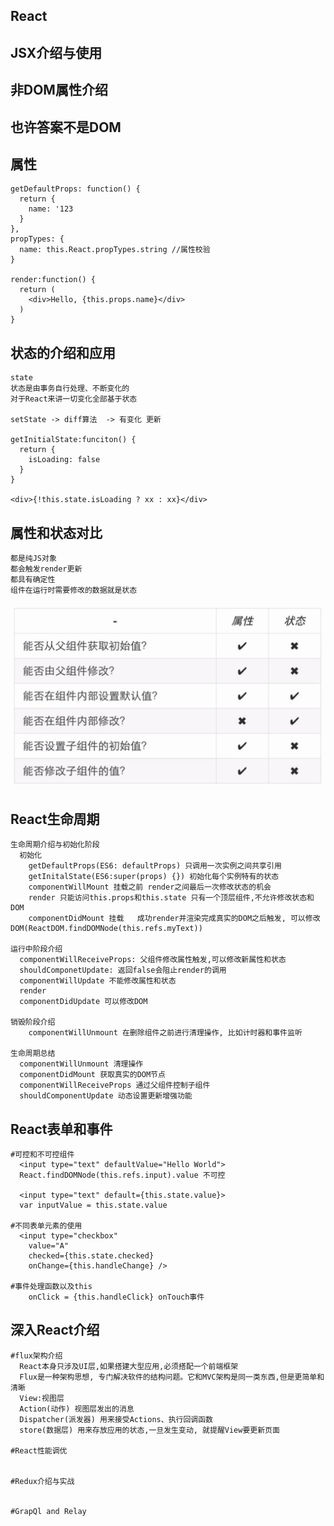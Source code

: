 ## React


## JSX介绍与使用
  

## 非DOM属性介绍


## 也许答案不是DOM

## 属性
    getDefaultProps: function() {
      return {
        name: '123
      }
    },
    propTypes: {
      name: this.React.propTypes.string //属性校验
    }

    render:function() {
      return (
        <div>Hello, {this.props.name}</div>
      )
    }

## 状态的介绍和应用
    state
    状态是由事务自行处理、不断变化的
    对于React来讲一切变化全部基于状态

    setState -> diff算法  -> 有变化 更新

    getInitialState:funciton() {
      return {
        isLoading: false
      }
    }

    <div>{!this.state.isLoading ? xx : xx}</div>

## 属性和状态对比
    都是纯JS对象
    都会触发render更新
    都具有确定性
    组件在运行时需要修改的数据就是状态
![](images/React属性和状态.png)


## React生命周期
    生命周期介绍与初始化阶段
      初始化
        getDefaultProps(ES6: defaultProps) 只调用一次实例之间共享引用
        getInitalState(ES6:super(props) {}) 初始化每个实例特有的状态
        componentWillMount 挂载之前 render之间最后一次修改状态的机会
        render 只能访问this.props和this.state 只有一个顶层组件,不允许修改状态和DOM
        componentDidMount 挂载   成功render并渲染完成真实的DOM之后触发, 可以修改DOM(ReactDOM.findDOMNode(this.refs.myText))

    运行中阶段介绍
      componentWillReceiveProps: 父组件修改属性触发,可以修改新属性和状态
      shouldComponetUpdate: 返回false会阻止render的调用
      componentWillUpdate 不能修改属性和状态
      render
      componentDidUpdate 可以修改DOM

    销毁阶段介绍
        componentWillUnmount 在删除组件之前进行清理操作, 比如计时器和事件监听

    生命周期总结
      componentWillUnmount 清理操作
      componentDidMount 获取真实的DOM节点
      componentWillReceiveProps 通过父组件控制子组件
      shouldComponentUpdate 动态设置更新增强功能

## React表单和事件
    #可控和不可控组件
      <input type="text" defaultValue="Hello World">
      React.findDOMNode(this.refs.input).value 不可控

      <input type="text" default={this.state.value}>
      var inputValue = this.state.value

    #不同表单元素的使用
      <input type="checkbox"
        value="A"
        checked={this.state.checked}
        onChange={this.handleChange} />

    #事件处理函数以及this
        onClick = {this.handleClick} onTouch事件

## 深入React介绍

    #flux架构介绍
      React本身只涉及UI层,如果搭建大型应用,必须搭配一个前端框架
      Flux是一种架构思想, 专门解决软件的结构问题。它和MVC架构是同一类东西,但是更简单和清晰
      View:视图层
      Action(动作) 视图层发出的消息
      Dispatcher(派发器) 用来接受Actions、执行回调函数
      store(数据层) 用来存放应用的状态,一旦发生变动, 就提醒View要更新页面

    #React性能调优


    #Redux介绍与实战
      

    #GrapQl and Relay